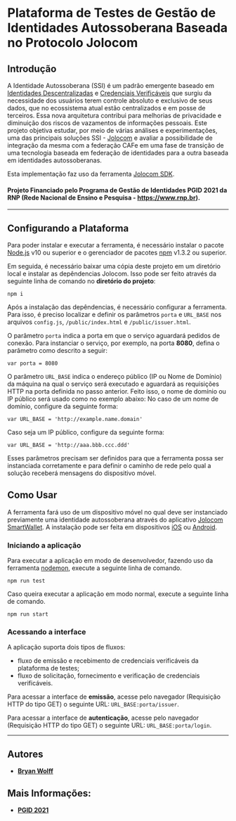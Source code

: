 # Plataforma de Testes de Gestão de Identidades Autossoberana Baseada no Protocolo Jolocom

## Introdução 

A Identidade Autossoberana (SSI) é um padrão emergente baseado em [Identidades Descentralizadas](https://w3c.github.io/did-core/) e [Credenciais Verificáveis](https://w3c.github.io/vc-data-model/) que surgiu da necessidade dos usuários terem controle absoluto e exclusivo de seus dados, que no ecossistema atual estão centralizados e em posse de terceiros. Essa nova arquitetura contribui para melhorias de privacidade e diminuição dos riscos de vazamentos de informações pessoais. Este projeto objetiva estudar, por meio de várias análises e experimentações, uma das principais soluções SSI - [Jolocom](https://jolocom.io/wp-content/uploads/2019/12/Jolocom-Whitepaper-v2.1-A-Decentralized-Open-Source-Solution-for-Digital-Identity-and-Access-Management.pdf) e avaliar a possibilidade de integração da mesma com a federação CAFe em uma fase de transição de uma tecnologia baseada em federação de identidades para a outra baseada em identidades autossoberanas.

Esta implementação faz uso da ferramenta [Jolocom SDK](https://jolocom.github.io/jolocom-sdk/1.0.0/).

#### Projeto Financiado pelo Programa de Gestão de Identidades PGID 2021 da RNP (Rede Nacional de Ensino e Pesquisa - https://www.rnp.br).

---

## Configurando a Plataforma

Para poder instalar e executar a ferramenta, é necessário instalar o pacote [Node.js](https://nodejs.org/en/) v10 ou superior e o gerenciador de pacotes [npm](https://docs.npmjs.com/) v1.3.2 ou superior.

Em seguida, é necessário baixar uma cópia deste projeto em um diretório local e instalar as depêndencias Jolocom. Isso pode ser feito através da seguinte linha de comando no **diretório do projeto**:

```
npm i
```

Após a instalação das depêndencias, é necessário configurar a ferramenta. Para isso, é preciso localizar e definir os parâmetros ```porta``` e ```URL_BASE``` nos arquivos ```config.js```, ```/public/index.html``` e ```/public/issuer.html```.

O parâmetro ```porta``` indica a porta em que o serviço aguardará pedidos de conexão. Para instanciar o serviço, por exemplo, na porta **8080**, defina o parâmetro como descrito a seguir:

```
var porta = 8080
```

O parâmetro ```URL_BASE``` indica o endereço público (IP ou Nome de Domínio) da máquina na qual o serviço será executado e aguardará as requisições HTTP na porta definida no passo anterior. Feito isso, o nome de domínio ou IP público será usado como no exemplo abaixo:
No caso de um nome de domínio, configure da seguinte forma:

```
var URL_BASE = 'http://example.name.domain'
```
Caso seja um IP público, configure da seguinte forma:
```
var URL_BASE = 'http://aaa.bbb.ccc.ddd'
```

Esses parâmetros precisam ser definidos para que a ferramenta possa ser instanciada corretamente e para definir o caminho de rede pelo qual a solução receberá mensagens do dispositivo móvel.

## Como Usar

A ferramenta fará uso de um dispositivo móvel no qual deve ser instanciado previamente uma identidade autossoberana através do aplicativo [Jolocom SmartWallet](https://github.com/jolocom/smartwallet-app). A instalação pode ser feita em dispositivos [iOS](https://apps.apple.com/us/app/jolocom-smartwallet/id1223869062) ou [Android](https://play.google.com/store/apps/details?id=com.jolocomwallet).

### Iniciando a aplicação

Para executar a aplicação em modo de desenvolvedor, fazendo uso da ferramenta [nodemon](https://www.npmjs.com/package/nodemon), execute a seguinte linha de comando.

```
npm run test
```

Caso queira executar a aplicação em modo normal, execute a seguinte linha de comando.

```
npm run start
```

### Acessando a interface

A aplicação suporta dois tipos de fluxos: 
- fluxo de emissão e recebimento de credenciais verificáveis da plataforma de testes;
- fluxo de solicitação, fornecimento e verificação de credenciais verificáveis.


Para acessar a interface de **emissão**, acesse pelo navegador (Requisição HTTP do tipo GET) o seguinte URL: ```URL_BASE:porta/issuer```. 

Para acessar a interface de **autenticação**, acesse pelo navegador (Requisição HTTP do tipo GET) o seguinte URL: ```URL_BASE:porta/login```. 

---
## Autores

* [**Bryan Wolff**](https://github.com/bryan-wolff)

## Mais Informações:
* [**PGID 2021**](https://wiki.rnp.br/display/comitetgi/PGId+2021)
